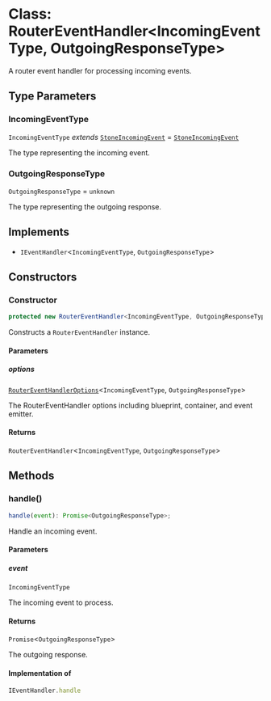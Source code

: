 # Class: RouterEventHandler\<IncomingEventType, OutgoingResponseType\>

A router event handler for processing incoming events.

## Type Parameters

### IncomingEventType

`IncomingEventType` *extends* [`StoneIncomingEvent`](../../declarations/interfaces/StoneIncomingEvent.md) = [`StoneIncomingEvent`](../../declarations/interfaces/StoneIncomingEvent.md)

The type representing the incoming event.

### OutgoingResponseType

`OutgoingResponseType` = `unknown`

The type representing the outgoing response.

## Implements

- `IEventHandler`\<`IncomingEventType`, `OutgoingResponseType`\>

## Constructors

### Constructor

```ts
protected new RouterEventHandler<IncomingEventType, OutgoingResponseType>(options): RouterEventHandler<IncomingEventType, OutgoingResponseType>;
```

Constructs a `RouterEventHandler` instance.

#### Parameters

##### options

[`RouterEventHandlerOptions`](../interfaces/RouterEventHandlerOptions.md)\<`IncomingEventType`, `OutgoingResponseType`\>

The RouterEventHandler options including blueprint, container, and event emitter.

#### Returns

`RouterEventHandler`\<`IncomingEventType`, `OutgoingResponseType`\>

## Methods

### handle()

```ts
handle(event): Promise<OutgoingResponseType>;
```

Handle an incoming event.

#### Parameters

##### event

`IncomingEventType`

The incoming event to process.

#### Returns

`Promise`\<`OutgoingResponseType`\>

The outgoing response.

#### Implementation of

```ts
IEventHandler.handle
```
